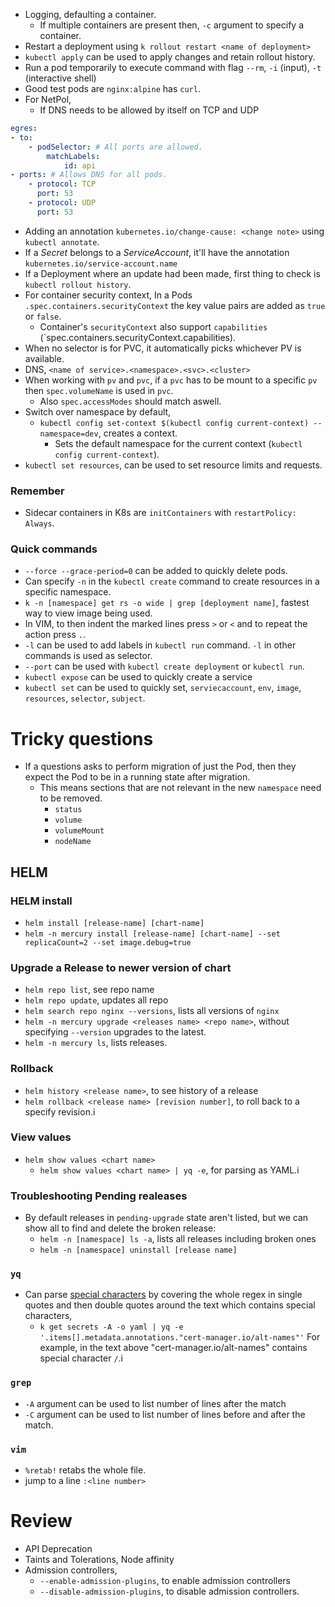 - Logging, defaulting a container.
	- If multiple containers are present then, `-c` argument to specify a container.
- Restart a deployment using `k rollout restart <name of deployment>`
- `kubectl apply` can be used to apply changes and retain rollout history.
- Run a pod temporarily to execute command with flag `--rm`, `-i` (input), `-t` (interactive shell)
- Good test pods are `nginx:alpine` has `curl`.
- For NetPol,
	- If DNS needs to be allowed by itself on TCP and UDP
```yaml
egres:
- to:
	- podSelector: # All ports are allowed.
		matchLabels:
			id: api 
- ports: # Allows DNS for all pods.
	- protocol: TCP
	  port: 53
	- protocol: UDP
	  port: 53	  
```
- Adding an annotation `kubernetes.io/change-cause: <change note>` using `kubectl annotate`.
- If a _Secret_ belongs to a _ServiceAccount_, it'll have the annotation `kubernetes.io/service-account.name` 
- If a Deployment where an update had been made, first thing to check is `kubectl rollout history`.
- For container security context, In a Pods `.spec.containers.securityContext` the key value pairs are added as `true` or `false`.
	- Container's `securityContext` also support `capabilities` (`spec.containers.securityContext.capabilities).
- When no selector is for PVC, it automatically picks whichever PV is available.
- DNS, `<name of service>.<namespace>.<svc>.<cluster>`
- When working with `pv` and `pvc`, if a `pvc` has to be mount to a specific `pv` then `spec.volumeName` is used in `pvc`.
	- Also `spec.accessModes` should match aswell.
- Switch over namespace by default,
	- `kubectl config set-context $(kubectl config current-context) --namespace=dev`,  creates a context.
		- Sets the default namespace for the current context (`kubectl config current-context`).
- `kubectl set resources`, can be used to set resource limits and requests.
### Remember
- Sidecar containers in K8s are `initContainers` with `restartPolicy: Always`.
### Quick commands
- `--force --grace-period=0` can be added to quickly delete pods.
- Can specify `-n` in the `kubectl create` command to create resources in a specific namespace.
- `k -n [namespace] get rs -o wide | grep [deployment name]`, fastest way to view image being used.
- In VIM, to then indent the marked lines press `>` or `<` and to repeat the action press `.`.
- `-l` can be used to add labels in `kubectl run` command. `-l` in other commands is used as selector.
- `--port` can be used with `kubectl create deployment` or `kubectl run`.
- `kubectl expose` can be used to quickly create a service 
- `kubectl set` can be used to quickly set, `serviecaccount`, `env`, `image`, `resources`, `selector`, `subject`.
# Tricky questions
- If a questions asks to perform migration of just the Pod, then they expect the Pod to be in a running state after migration.
	- This means sections that are not relevant in the new `namespace` need to be removed.
		- `status`
		- `volume`
		- `volumeMount`
		- `nodeName`
## HELM 
### HELM install
- `helm install [release-name] [chart-name]`
- `helm -n mercury install [release-name] [chart-name] --set replicaCount=2 --set image.debug=true`
### Upgrade a Release to newer version of chart
- `helm repo list`, see repo name
- `helm repo update`, updates all repo 
- `helm search repo nginx --versions`, lists all versions of `nginx`
- `helm -n mercury upgrade <releases name> <repo name>`, without specifying `--version` upgrades to the latest.
- `helm -n mercury ls`, lists releases.
### Rollback
- `helm history <release name>`, to see history of a release
- `helm rollback <release name> [revision number]`, to roll back to a specify revision.i
### View values
- `helm show values <chart name>`
	- `helm show values <chart name> | yq -e`, for parsing as YAML.i
### Troubleshooting Pending realeases
- By default releases in `pending-upgrade` state aren't listed, but we can show all to find and delete the broken release:
	- `helm -n [namespace] ls -a`, lists all releases including broken ones
	- `helm -n [namespace] uninstall [release name]`
### `yq`
- Can parse [special characters](https://mikefarah.gitbook.io/yq/v3.x/usage/path-expressions#special-characters) by covering the whole regex in single quotes and then double quotes around the text which contains special characters,
	- `k get secrets -A -o yaml | yq -e '.items[].metadata.annotations."cert-manager.io/alt-names"'`
	  For example, in the text above "cert-manager.io/alt-names" contains special character `/`.i
### `grep`
- `-A` argument can be used to list number of lines after the match
- `-C` argument can be used to list number of lines before and after the match.
### `vim`
- `%retab!` retabs the whole file.
- jump to a line `:<line number>`
# Review
- API Deprecation
- Taints and Tolerations, Node affinity
- Admission controllers,
	- `--enable-admission-plugins`, to enable admission controllers
	- `--disable-admission-plugins`, to disable admission controllers.
